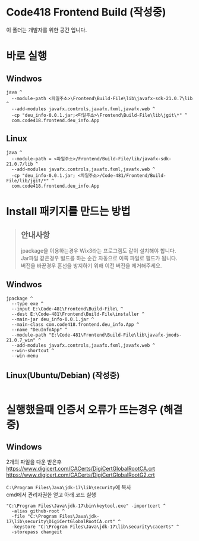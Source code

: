 # Code418 Frontend Build (작성중)

이 폴더는 개발자를 위한 공간 입니다.

# 바로 실행

## Windwos
```
java ^
  --module-path <파일주소>\Frontend\Build-File\lib\javafx-sdk-21.0.7\lib ^
  --add-modules javafx.controls,javafx.fxml,javafx.web ^
  -cp "deu_info-0.0.1.jar;<파일주소>\Frontend\Build-File\lib\jgit\*" ^
  com.code418.frontend.deu_info.App
```

## Linux
```
java ^
  --module-path = <파일주소>/Frontend/Build-File/lib/javafx-sdk-21.0.7/lib ^
  --add-modules javafx.controls,javafx.fxml,javafx.web ^
  -cp "deu_info-0.0.1.jar; <파일주소>/Code-481/Frontend/Build-File/lib/jgit/*" ^
  com.code418.frontend.deu_info.App
```

# Install 패키지를 만드는 방법

> ## 안내사항
> 
> jpackage을 이용하는경우 Wix3라는 프로그램도 같이 설치해야 합니다. <br/>
> Jar파일 같은경우 빌드를 하는 순간 자동으로 이쪽 파일로 필드가 됨니다. <br/>
> 버전을 바꾼경우 혼선을 방지하기 위해 이전 버전을 제거해주세요.

## Windwos

```
jpackage ^
  --type exe ^
  --input E:\Code-481\Frontend\Build-File\ ^
  --dest E:\Code-481\Frontend\Build-File\installer ^
  --main-jar deu_info-0.0.1.jar ^
  --main-class com.code418.frontend.deu_info.App ^
  --name "DeuInfoApp" ^
  --module-path "E:\Code-481\Frontend\Build-File\lib\javafx-jmods-21.0.7_win" ^
  --add-modules javafx.controls,javafx.fxml,javafx.web ^
  --win-shortcut ^
  --win-menu
```

## Linux(Ubuntu/Debian) (작성중)

```bash

```

# 실행했을때 인증서 오류가 뜨는경우 (해결중)

## Windows

2개의 파일을 다운 받은후 <br/>
https://www.digicert.com/CACerts/DigiCertGlobalRootCA.crt <br/>
https://www.digicert.com/CACerts/DigiCertGlobalRootG2.crt <br/>

`C:\Program Files\Java\jdk-17\lib\security`에 복사 <br/>
cmd에서 관리자권한 얻고 아래 코드 실행

```
"C:\Program Files\Java\jdk-17\bin\keytool.exe" -importcert ^
  -alias github-root ^
  -file "C:\Program Files\Java\jdk-17\lib\security\DigiCertGlobalRootCA.crt" ^
  -keystore "C:\Program Files\Java\jdk-17\lib\security\cacerts" ^
  -storepass changeit
```
